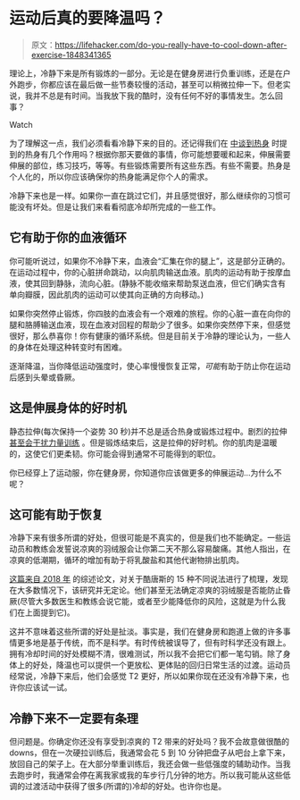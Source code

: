 # 运动后真的要降温吗？

> 原文：<https://lifehacker.com/do-you-really-have-to-cool-down-after-exercise-1848341365>

理论上，冷静下来是所有锻炼的一部分。无论是在健身房进行负重训练，还是在户外跑步，你都应该在最后做一些节奏较慢的活动，甚至可以稍微拉伸一下。但老实说，我并不总是有时间。当我放下我的酷时，没有任何不好的事情发生。怎么回事？

Watch

为了理解这一点，我们必须看看冷静下来的目的。还记得我们在 [中谈到热身](https://lifehacker.com/your-lifting-warmup-should-be-about-more-than-your-musc-1846862963) 时提到的热身有几个作用吗？根据你那天要做的事情，你可能想要暖和起来，伸展需要伸展的部位，练习技巧，等等。有些锻炼需要所有这些东西。有些不需要。热身是个人化的，所以你应该确保你的热身能满足你个人的需求。

冷静下来也是一样。如果你一直在跳过它们，并且感觉很好，那么继续你的习惯可能没有坏处。但是让我们来看看彻底冷却所完成的一些工作。

## 它有助于你的血液循环

你可能听说过，如果你不冷静下来，血液会“汇集在你的腿上”，这是部分正确的。在运动过程中，你的心脏拼命跳动，以向肌肉输送血液。肌肉的运动有助于按摩血液，使其回到静脉，流向心脏。(静脉不能收缩来帮助泵送血液，但它们确实含有单向瓣膜，因此肌肉的运动可以使其向正确的方向移动。)

如果你突然停止锻炼，你四肢的血液会有一个艰难的旅程。你的心脏一直在向你的腿和胳膊输送血液，现在血液对回程的帮助少了很多。如果你突然停下来，但感觉很好，那么恭喜你！你有健康的循环系统。但是目前关于冷静的理论认为，一些人的身体在处理这种转变时有困难。

逐渐降温，当你降低运动强度时，使心率慢慢恢复正常，*可能*有助于防止你在运动后感到头晕或昏厥。

## 这是伸展身体的好时机

静态拉伸(每次保持一个姿势 30 秒)并不总是适合热身或锻炼过程中。剧烈的拉伸 [甚至会干扰力量训练](https://lifehacker.com/the-truth-about-stretching-when-it-helps-and-when-it-d-1718270464) 。但是锻炼结束后，这是拉伸的好时机。你的肌肉是温暖的，这使它们更柔韧。你可能会得到通常不可能得到的职位。

你已经穿上了运动服，你在健身房，你知道你应该做更多的伸展运动...为什么不呢？

## 这可能有助于恢复

冷静下来有很多所谓的好处，但很可能是不真实的，但是我们也不能确定。一些运动员和教练会发誓说凉爽的羽绒服会让你第二天不那么容易酸痛。其他人指出，在凉爽的低潮期，循环的增加有助于将乳酸盐和其他代谢物排出肌肉。

[这篇来自 2018 年](https://www.ncbi.nlm.nih.gov/pmc/articles/PMC5999142/) 的综述论文，对关于酷唐斯的 15 种不同说法进行了梳理，发现在大多数情况下，该研究并无定论。他们甚至无法确定凉爽的羽绒服是否能防止昏厥(尽管大多数医生和教练会说它能，或者至少能降低你的风险，这就是为什么我们在上面提到它)。

这并不意味着这些所谓的好处是扯淡。事实是，我们在健身房和跑道上做的许多事情更多地是基于传统，而不是科学。有时传统被误导了，但有时科学还没有跟上。拥有冷却时间的好处模糊不清，很难测试，所以我不会把它们都一笔勾销。除了身体上的好处，降温也可以提供一个更放松、更体贴的回归日常生活的过渡。运动员经常说，冷静下来后，他们会感觉 T2 更好，所以如果你现在还没有冷静下来，也许你应该试一试。

## 冷静下来不一定要有条理

但问题是。你确定你还没有享受到凉爽的 T2 带来的好处吗？我不会故意做很酷的 downs，但在一次硬拉训练后，我通常会花 5 到 10 分钟把盘子从吧台上拿下来，放回自己的架子上。在大部分举重训练后，我还会做一些低强度的辅助动作。当我去跑步时，我通常会停在离我家或我的车步行几分钟的地方。所以我可能从这些低调的过渡活动中获得了很多(所谓的)冷却的好处。也许你也是。